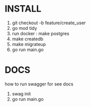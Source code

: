 # INSTALL
1. git checkout -b feature/create_user
2. go mod tidy 
3. run docker : make postgres
4. make createdb
5. make migrateup
6. go run main.go

# DOCS
how to run swagger for see docs
1. swag init 
2. go run main.go


